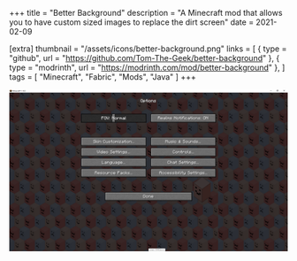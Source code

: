 +++
title = "Better Background"
description = "A Minecraft mod that allows you to have custom sized images to replace the dirt screen"
date = 2021-02-09

[extra]
thumbnail = "/assets/icons/better-background.png"
links = [
    { type = "github", url = "https://github.com/Tom-The-Geek/better-background" },
    { type = "modrinth", url = "https://modrinth.com/mod/better-background" },
]
tags = [ "Minecraft", "Fabric", "Mods", "Java" ]
+++

![Screenshot](/assets/images/better-background.png)
